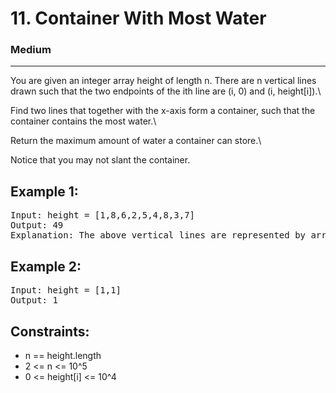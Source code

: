 # 11. Container With Most Water

### Medium

---

You are given an integer array height of length n. There are n vertical lines drawn such that the two endpoints of the ith line are (i, 0) and (i, height[i]).\

Find two lines that together with the x-axis form a container, such that the container contains the most water.\

Return the maximum amount of water a container can store.\

Notice that you may not slant the container.

## Example 1:

<pre>
Input: height = [1,8,6,2,5,4,8,3,7]
Output: 49
Explanation: The above vertical lines are represented by array [1,8,6,2,5,4,8,3,7]. In this case, the max area of water (blue section) the container can contain is 49.
</pre>

## Example 2:

<pre>
Input: height = [1,1]
Output: 1
</pre>

## Constraints:

- n == height.length
- 2 <= n <= 10^5
- 0 <= height[i] <= 10^4
